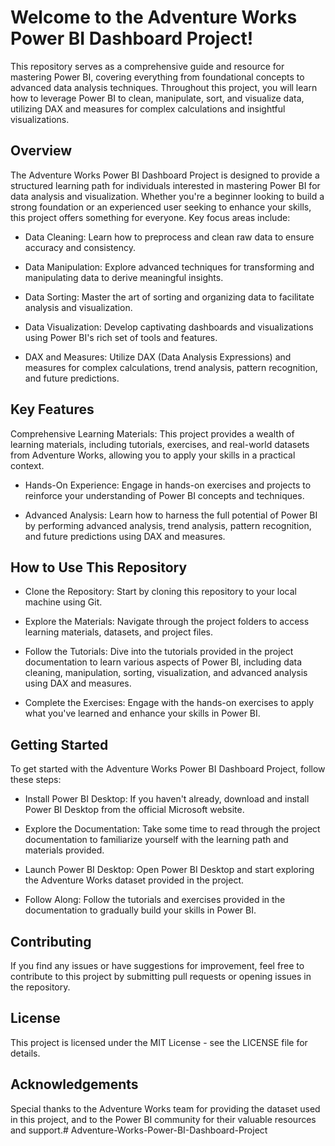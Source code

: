 # Welcome to the Adventure Works Power BI Dashboard Project! 
This repository serves as a comprehensive guide and resource for mastering Power BI, covering everything from foundational concepts to advanced data analysis techniques. Throughout this project, you will learn how to leverage Power BI to clean, manipulate, sort, and visualize data, utilizing DAX and measures for complex calculations and insightful visualizations.

## Overview
The Adventure Works Power BI Dashboard Project is designed to provide a structured learning path for individuals interested in mastering Power BI for data analysis and visualization. Whether you're a beginner looking to build a strong foundation or an experienced user seeking to enhance your skills, this project offers something for everyone. Key focus areas include:

- Data Cleaning: Learn how to preprocess and clean raw data to ensure accuracy and consistency.

- Data Manipulation: Explore advanced techniques for transforming and manipulating data to derive meaningful insights.

- Data Sorting: Master the art of sorting and organizing data to facilitate analysis and visualization.

- Data Visualization: Develop captivating dashboards and visualizations using Power BI's rich set of tools and features.

- DAX and Measures: Utilize DAX (Data Analysis Expressions) and measures for complex calculations, trend analysis, pattern recognition, and future predictions.

## Key Features
Comprehensive Learning Materials: This project provides a wealth of learning materials, including tutorials, exercises, and real-world datasets from Adventure Works, allowing you to apply your skills in a practical context.

- Hands-On Experience: Engage in hands-on exercises and projects to reinforce your understanding of Power BI concepts and techniques.

- Advanced Analysis: Learn how to harness the full potential of Power BI by performing advanced analysis, trend analysis, pattern recognition, and future predictions using DAX and measures.

## How to Use This Repository
- Clone the Repository: Start by cloning this repository to your local machine using Git.

- Explore the Materials: Navigate through the project folders to access learning materials, datasets, and project files.

- Follow the Tutorials: Dive into the tutorials provided in the project documentation to learn various aspects of Power BI, including data cleaning, manipulation, sorting, visualization, and advanced analysis using DAX and measures.

- Complete the Exercises: Engage with the hands-on exercises to apply what you've learned and enhance your skills in Power BI.

## Getting Started
To get started with the Adventure Works Power BI Dashboard Project, follow these steps:

- Install Power BI Desktop: If you haven't already, download and install Power BI Desktop from the official Microsoft website.

- Explore the Documentation: Take some time to read through the project documentation to familiarize yourself with the learning path and materials provided.

- Launch Power BI Desktop: Open Power BI Desktop and start exploring the Adventure Works dataset provided in the project.

- Follow Along: Follow the tutorials and exercises provided in the documentation to gradually build your skills in Power BI.

## Contributing
If you find any issues or have suggestions for improvement, feel free to contribute to this project by submitting pull requests or opening issues in the repository.

## License
This project is licensed under the MIT License - see the LICENSE file for details.

## Acknowledgements
Special thanks to the Adventure Works team for providing the dataset used in this project, and to the Power BI community for their valuable resources and support.# Adventure-Works-Power-BI-Dashboard-Project
